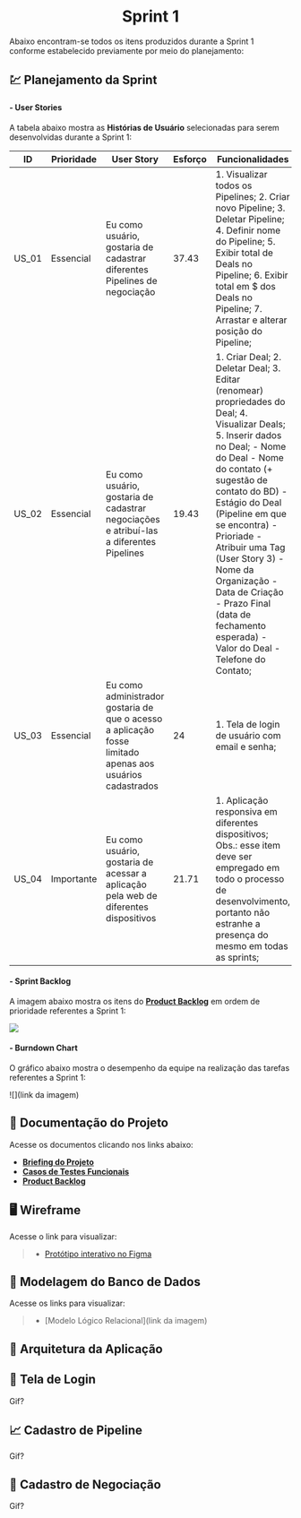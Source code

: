 <h1 align="center"> 
  Sprint 1
</h1>

Abaixo encontram-se todos os itens produzidos durante a Sprint 1 conforme estabelecido previamente por meio do planejamento: 

## 💹 Planejamento da Sprint

#### - User Stories

A tabela abaixo mostra as __Histórias de Usuário__ selecionadas para serem desenvolvidas durante a Sprint 1:

| ID     | Prioridade | User Story                       | Esforço                              | Funcionalidades                      |
| -------| ---------- | -------------------------------- | ------------------------------------ | ------------------------------------ |
| US_01  | Essencial  | Eu como usuário, gostaria de cadastrar diferentes Pipelines de negociação | 37.43 | 1. Visualizar todos os Pipelines; 2. Criar novo Pipeline; 3. Deletar Pipeline; 4. Definir nome do Pipeline; 5. Exibir total de Deals no Pipeline; 6. Exibir total em $ dos Deals no Pipeline; 7. Arrastar e alterar posição do Pipeline; | 
| US_02  | Essencial  | Eu como usuário, gostaria de cadastrar negociações e atribuí-las a diferentes Pipelines  | 19.43 | 1. Criar Deal; 2. Deletar Deal; 3. Editar (renomear) propriedades do Deal; 4. Visualizar Deals; 5. Inserir dados no Deal; - Nome do Deal - Nome do contato (+ sugestão de contato do BD) - Estágio do Deal (Pipeline em que se encontra) - Prioriade - Atribuir uma Tag (User Story 3) - Nome da Organização - Data de Criação - Prazo Final (data de fechamento esperada) - Valor do Deal - Telefone do Contato; |
| US_03  | Essencial  | Eu como administrador gostaria de que o acesso a aplicação fosse limitado apenas aos usuários cadastrados | 24 | 1. Tela de login de usuário com email e senha; |
| US_04  | Importante | Eu como usuário, gostaria de acessar a aplicação pela web de diferentes dispositivos | 21.71 | 1. Aplicação responsiva em diferentes dispositivos; Obs.: esse item deve ser empregado em todo o processo de desenvolvimento, portanto não estranhe a presença do mesmo em todas as sprints; |

#### - Sprint Backlog

A imagem abaixo mostra os itens do [__Product Backlog__](https://github.com/vinicius-hso/api-sem3-target-crm/blob/Sprint-1/Documentation/product-backlog-target.pdf) em ordem de prioridade referentes a Sprint 1:

![](https://github.com/vinicius-hso/api-sem3-target-crm/blob/Sprint-1/Documentation/user-story.jpeg)

#### - Burndown Chart

O gráfico abaixo mostra o desempenho da equipe na realização das tarefas referentes a Sprint 1:

![](link da imagem)

## 📂 Documentação do Projeto

Acesse os documentos clicando nos links abaixo:

* [__Briefing do Projeto__](link)
* [__Casos de Testes Funcionais__](link)
* [__Product Backlog__](https://github.com/vinicius-hso/api-sem3-target-crm/blob/Sprint-1/Documentation/product-backlog-target.pdf)

## 🖥️ Wireframe 

Acesse o link para visualizar:

> * [Protótipo interativo no Figma](https://www.figma.com/proto/9Wjemyb5Fc0einoBG4pciU/API---cluster8?node-id=217%3A1296&scaling=contain&page-id=0%3A1&starting-point-node-id=217%3A1296)

## 🎲 Modelagem do Banco de Dados

Acesse os links para visualizar:

> * [Modelo Lógico Relacional](link da imagem)


## 📐 Arquitetura da Aplicação

 
## 🔑 Tela de Login

Gif?

## 📈 Cadastro de Pipeline

Gif?

## 💼 Cadastro de Negociação

Gif?
